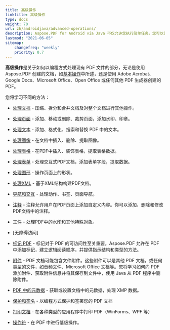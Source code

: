 ```yaml
---
title: 高级操作 
linktitle: 高级操作 
type: docs
weight: 70
url: zh/androidjava/advanced-operations/
description: Aspose.PDF for Android via Java 不仅允许您执行简单任务。您可以设定困难的目标并轻松解决它们。
lastmod: "2021-06-05"
sitemap:
    changefreq: "weekly"
    priority: 0.7
---
```


**高级操作**是关于如何以编程方式处理现有 PDF 文件的部分，无论是使用 Aspose.PDF 创建的文档，如[基本操作](/pdf/androidjava/basic-operations)中所述，还是使用 Adobe Acrobat、Google Docs、Microsoft Office、Open Office 或任何其他 PDF 生成器创建的 PDF。

您将学习不同的方法：

- [处理文档](/pdf/androidjava/working-with-documents/) - 压缩、拆分和合并文档及对整个文档进行其他操作。
- [处理页面](/pdf/androidjava/working-with-pages/) - 添加、移动或删除、裁剪页面，添加水印、印章。

- [处理文本](/pdf/androidjava/working-with-text/) - 添加、格式化、搜索和替换 PDF 中的文本。
- [处理图像](/pdf/androidjava/working-with-images/) - 在文档中插入、删除、提取图像。
- [处理表格](/pdf/androidjava/working-with-tables/) - 在PDF中插入、装饰表格，提取表格数据。
- [处理表单](/pdf/androidjava/working-with-forms/) - 处理交互式PDF文档，添加表单字段，提取数据。
- [处理图形](/pdf/androidjava/graphs/) - 操作页面上的形状。
- [处理XML](/pdf/androidjava/working-with-xml) - 基于XML结构构建PDF文档。
- [导航和交互](/pdf/androidjava/navigation-and-interaction/) - 处理动作、书签、页面导航。
- [注释](/pdf/androidjava/annotations/) - 注释允许用户在PDF页面上添加自定义内容。你可以添加、删除和修改PDF文档中的注释。
- [工件](/pdf/androidjava/artifacts/) - 处理PDF中的水印和其他特殊对象。
- [无障碍访问]
 - [标记 PDF](/pdf/androidjava/accessibility-tagged-pdf/) - 标记对于 PDF 的可访问性至关重要。Aspose.PDF 允许在 PDF 中添加标记，建立逻辑阅读顺序，并提供指示结构和类型的方法。
- [附件](/pdf/androidjava/attachments/) - PDF 文档可能包含文件附件。这些附件可以是其他 PDF 文档，或任何类型的文件，如音频文件、Microsoft Office 文档等。您将学习如何向 PDF 添加附件、获取附件信息并将其保存到文件中，使用 Java 从 PDF 程序中删除附件。
- [PDF 中的元数据](/pdf/androidjava/pdf-file-metadata/) - 获取或设置文档中的元数据，处理 XMP 数据。
- [保护和签名](/pdf/androidjava/securing-and-signing/) - 以编程方式保护和签署您的 PDF 文档
- [打印文档](/pdf/androidjava/print-pdf-file/) - 在各种类型的应用程序中打印 PDF（WinForms、WPF 等）

- [操作符](/pdf/androidjava/operators/) - 在 PDF 中进行低级操作。